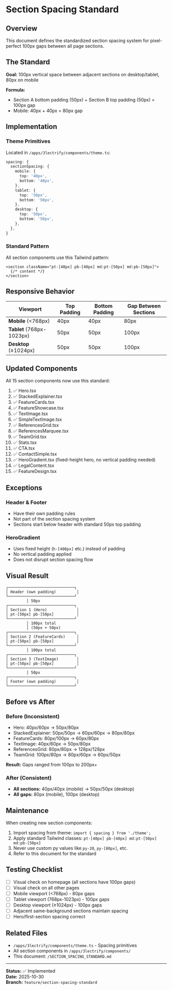 # Section Spacing Standard

## Overview

This document defines the standardized section spacing system for pixel-perfect 100px gaps between all page sections.

## The Standard

**Goal:** 100px vertical space between adjacent sections on desktop/tablet, 80px on mobile

**Formula:** 
- Section A bottom padding (50px) + Section B top padding (50px) = 100px gap
- Mobile: 40px + 40px = 80px gap

## Implementation

### Theme Primitives

Located in `/apps/3lectrify/components/theme.ts`:

```typescript
spacing: {
  sectionSpacing: {
    mobile: {
      top: '40px',
      bottom: '40px',
    },
    tablet: {
      top: '50px',
      bottom: '50px',
    },
    desktop: {
      top: '50px',
      bottom: '50px',
    },
  },
}
```

### Standard Pattern

All section components use this Tailwind pattern:

```tsx
<section className="pt-[40px] pb-[40px] md:pt-[50px] md:pb-[50px]">
  {/* content */}
</section>
```

## Responsive Behavior

| Viewport | Top Padding | Bottom Padding | Gap Between Sections |
|----------|-------------|----------------|----------------------|
| **Mobile** (<768px) | 40px | 40px | 80px |
| **Tablet** (768px-1023px) | 50px | 50px | 100px |
| **Desktop** (≥1024px) | 50px | 50px | 100px |

## Updated Components

All 15 section components now use this standard:

1. ✅ Hero.tsx
2. ✅ StackedExplainer.tsx
3. ✅ FeatureCards.tsx
4. ✅ FeatureShowcase.tsx
5. ✅ TextImage.tsx
6. ✅ SimpleTextImage.tsx
7. ✅ ReferencesGrid.tsx
8. ✅ ReferencesMarquee.tsx
9. ✅ TeamGrid.tsx
10. ✅ Stats.tsx
11. ✅ CTA.tsx
12. ✅ ContactSimple.tsx
13. ✅ HeroGradient.tsx (fixed-height hero, no vertical padding needed)
14. ✅ LegalContent.tsx
15. ✅ FeatureDesign.tsx

## Exceptions

### Header & Footer
- Have their own padding rules
- Not part of the section spacing system
- Sections start below header with standard 50px top padding

### HeroGradient
- Uses fixed height (`h-[400px]` etc.) instead of padding
- No vertical padding applied
- Does not disrupt section spacing flow

## Visual Result

```
┌─────────────────────────────┐
│ Header (own padding)         │
└─────────────────────────────┘
         │ 50px
┌─────────────────────────────┐
│ Section 1 (Hero)             │
│ pt-[50px] pb-[50px]          │
└─────────────────────────────┘
         │ 100px total
         │ (50px + 50px)
┌─────────────────────────────┐
│ Section 2 (FeatureCards)     │
│ pt-[50px] pb-[50px]          │
└─────────────────────────────┘
         │ 100px total
┌─────────────────────────────┐
│ Section 3 (TextImage)        │
│ pt-[50px] pb-[50px]          │
└─────────────────────────────┘
         │ 50px
┌─────────────────────────────┐
│ Footer (own padding)         │
└─────────────────────────────┘
```

## Before vs After

### Before (Inconsistent)
- Hero: 40px/60px → 50px/80px
- StackedExplainer: 50px/50px → 60px/60px → 80px/80px
- FeatureCards: 80px/100px → 60px/80px
- TextImage: 40px/60px → 50px/80px
- ReferencesGrid: 80px/80px → 128px/128px
- TeamGrid: 100px/80px → 80px/60px → 60px/50px

**Result:** Gaps ranged from 100px to 200px+

### After (Consistent)
- **All sections:** 40px/40px (mobile) → 50px/50px (desktop)
- **All gaps:** 80px (mobile), 100px (desktop)

## Maintenance

When creating new section components:

1. Import spacing from theme: `import { spacing } from './theme';`
2. Apply standard Tailwind classes: `pt-[40px] pb-[40px] md:pt-[50px] md:pb-[50px]`
3. Never use custom py values like `py-20`, `py-[80px]`, etc.
4. Refer to this document for the standard

## Testing Checklist

- [ ] Visual check on homepage (all sections have 100px gaps)
- [ ] Visual check on all other pages
- [ ] Mobile viewport (<768px) - 80px gaps
- [ ] Tablet viewport (768px-1023px) - 100px gaps  
- [ ] Desktop viewport (≥1024px) - 100px gaps
- [ ] Adjacent same-background sections maintain spacing
- [ ] Hero/first-section spacing correct

## Related Files

- `/apps/3lectrify/components/theme.ts` - Spacing primitives
- All section components in `/apps/3lectrify/components/`
- This document: `/SECTION_SPACING_STANDARD.md`

---

**Status:** ✅ Implemented  
**Date:** 2025-10-30  
**Branch:** `feature/section-spacing-standard`


